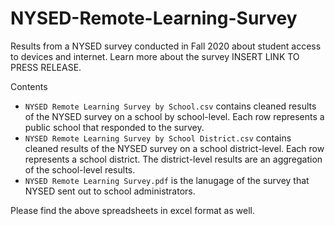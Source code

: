 # NYSED-Remote-Learning-Survey
Results from a NYSED survey conducted in Fall 2020 about student access to devices and internet. Learn more about the survey INSERT LINK TO PRESS RELEASE.

Contents
* `NYSED Remote Learning Survey by School.csv` contains cleaned results of the NYSED survey on a school by school-level. Each row represents a public school that responded to the survey.
* `NYSED Remote Learning Survey by School District.csv` contains cleaned results of the NYSED survey on a school district-level. Each row represents a school district. The district-level results are an aggregation of the school-level results.
* `NYSED Remote Learning Survey.pdf` is the lanugage of the survey that NYSED sent out to school administrators.

Please find the above spreadsheets in excel format as well.
